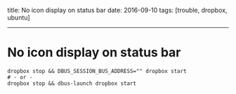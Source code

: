 title: No icon display on status bar
date: 2016-09-10
tags: [trouble, dropbox, ubuntu]

---
No icon display on status bar
===

```
dropbox stop && DBUS_SESSION_BUS_ADDRESS="" dropbox start
# - or -
dropbox stop && dbus-launch dropbox start
```

